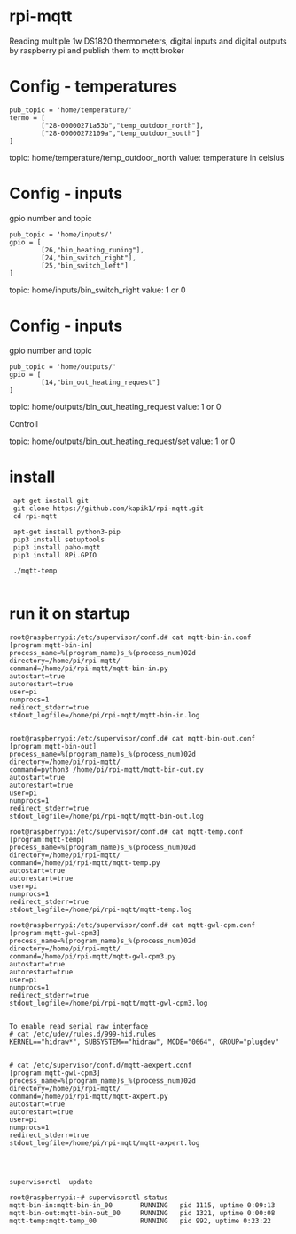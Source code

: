 # rpi-mqtt
Reading multiple 1w DS1820 thermometers, digital inputs and digital outputs by raspberry pi and publish them to mqtt broker


# Config - temperatures

```
pub_topic = 'home/temperature/'
termo = [
        ["28-00000271a53b","temp_outdoor_north"],
        ["28-00000272109a","temp_outdoor_south"]
]
```
topic: home/temperature/temp_outdoor_north value: temperature in celsius 

# Config - inputs

gpio number and topic

```
pub_topic = 'home/inputs/'
gpio = [
        [26,"bin_heating_runing"],
        [24,"bin_switch_right"],
        [25,"bin_switch_left"]
]
```

topic: home/inputs/bin_switch_right value: 1 or 0

# Config - inputs

gpio number and topic

```
pub_topic = 'home/outputs/'
gpio = [
        [14,"bin_out_heating_request"]
]
```

topic: home/outputs/bin_out_heating_request value: 1 or 0

Controll

topic: home/outputs/bin_out_heating_request/set value: 1 or 0





# install
```
 apt-get install git
 git clone https://github.com/kapik1/rpi-mqtt.git
 cd rpi-mqtt
 
 apt-get install python3-pip
 pip3 install setuptools
 pip3 install paho-mqtt
 pip3 install RPi.GPIO
 
 ./mqtt-temp
 
```


# run it on startup





```
root@raspberrypi:/etc/supervisor/conf.d# cat mqtt-bin-in.conf
[program:mqtt-bin-in]
process_name=%(program_name)s_%(process_num)02d
directory=/home/pi/rpi-mqtt/
command=/home/pi/rpi-mqtt/mqtt-bin-in.py
autostart=true
autorestart=true
user=pi
numprocs=1
redirect_stderr=true
stdout_logfile=/home/pi/rpi-mqtt/mqtt-bin-in.log


root@raspberrypi:/etc/supervisor/conf.d# cat mqtt-bin-out.conf
[program:mqtt-bin-out]
process_name=%(program_name)s_%(process_num)02d
directory=/home/pi/rpi-mqtt/
command=python3 /home/pi/rpi-mqtt/mqtt-bin-out.py
autostart=true
autorestart=true
user=pi
numprocs=1
redirect_stderr=true
stdout_logfile=/home/pi/rpi-mqtt/mqtt-bin-out.log

root@raspberrypi:/etc/supervisor/conf.d# cat mqtt-temp.conf
[program:mqtt-temp]
process_name=%(program_name)s_%(process_num)02d
directory=/home/pi/rpi-mqtt/
command=/home/pi/rpi-mqtt/mqtt-temp.py
autostart=true
autorestart=true
user=pi
numprocs=1
redirect_stderr=true
stdout_logfile=/home/pi/rpi-mqtt/mqtt-temp.log

root@raspberrypi:/etc/supervisor/conf.d# cat mqtt-gwl-cpm.conf
[program:mqtt-gwl-cpm3]
process_name=%(program_name)s_%(process_num)02d
directory=/home/pi/rpi-mqtt/
command=/home/pi/rpi-mqtt/mqtt-gwl-cpm3.py
autostart=true
autorestart=true
user=pi
numprocs=1
redirect_stderr=true
stdout_logfile=/home/pi/rpi-mqtt/mqtt-gwl-cpm3.log


To enable read serial raw interface 
# cat /etc/udev/rules.d/999-hid.rules
KERNEL=="hidraw*", SUBSYSTEM=="hidraw", MODE="0664", GROUP="plugdev"


# cat /etc/supervisor/conf.d/mqtt-aexpert.conf
[program:mqtt-gwl-cpm3]
process_name=%(program_name)s_%(process_num)02d
directory=/home/pi/rpi-mqtt/
command=/home/pi/rpi-mqtt/mqtt-axpert.py
autostart=true
autorestart=true
user=pi
numprocs=1
redirect_stderr=true
stdout_logfile=/home/pi/rpi-mqtt/mqtt-axpert.log




supervisorctl  update

root@raspberrypi:~# supervisorctl status
mqtt-bin-in:mqtt-bin-in_00       RUNNING   pid 1115, uptime 0:09:13
mqtt-bin-out:mqtt-bin-out_00     RUNNING   pid 1321, uptime 0:00:08
mqtt-temp:mqtt-temp_00           RUNNING   pid 992, uptime 0:23:22



```



